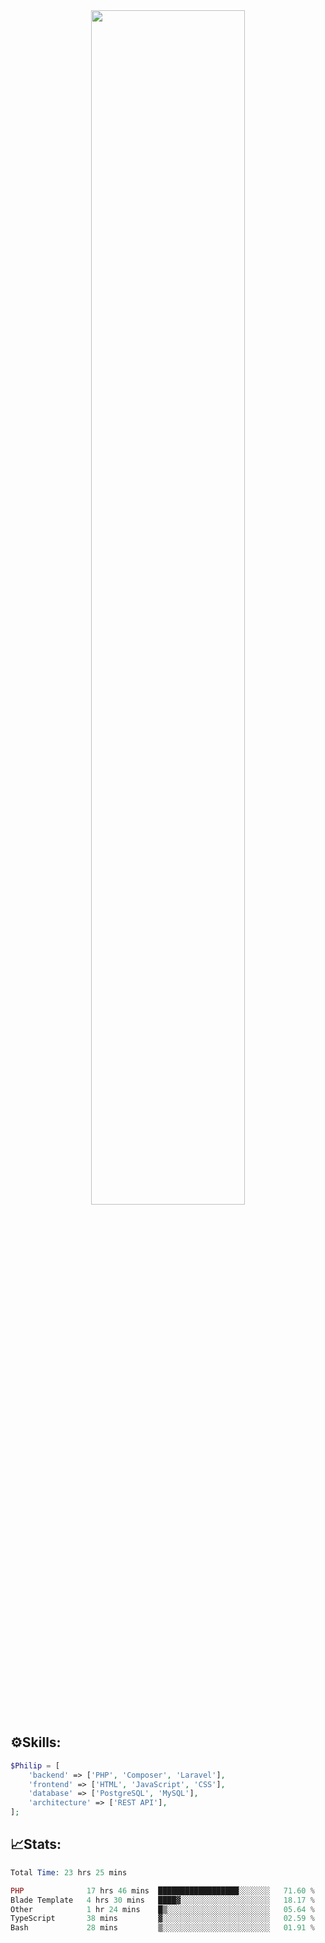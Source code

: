 <div align="center">
<img src="https://readme-typing-svg.demolab.com?font=Inconsolata&weight=500&size=50&duration=4000&pause=300&color=A7A459&center=true&vCenter=true&multiline=true&repeat=false&random=false&width=1300&height=140&lines=Hello,+Привет;I'm+Philip+a+beginner+backend+developer+in+php" width="70%" />
</div>

## ⚙️Skills:
```php
$Philip = [
    'backend' => ['PHP', 'Composer', 'Laravel'],
    'frontend' => ['HTML', 'JavaScript', 'CSS'],
    'database' => ['PostgreSQL', 'MySQL'],
    'architecture' => ['REST API'],
];
```
## 📈Stats:
<!--START_SECTION:waka-->

```PHP
Total Time: 23 hrs 25 mins

PHP              17 hrs 46 mins  ██████████████████░░░░░░░   71.60 %
Blade Template   4 hrs 30 mins   ████▓░░░░░░░░░░░░░░░░░░░░   18.17 %
Other            1 hr 24 mins    █▒░░░░░░░░░░░░░░░░░░░░░░░   05.64 %
TypeScript       38 mins         ▓░░░░░░░░░░░░░░░░░░░░░░░░   02.59 %
Bash             28 mins         ▒░░░░░░░░░░░░░░░░░░░░░░░░   01.91 %
```

<!--END_SECTION:waka-->

